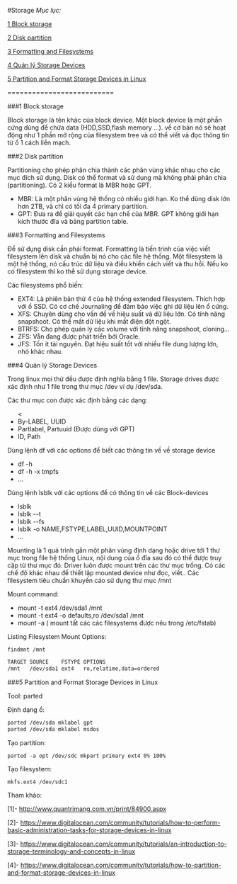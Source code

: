 #Storage
*Mục lục:*

[1 Block storage](#1)

[2 Disk partition](#2)

[3 Formatting and Filesystems](#3)

[4 Quản lý Storage Devices](#4)

[5 Partition and Format Storage Devices in Linux](#5)

==========================

<a name="1"></a>
###1 Block storage

Block storage là tên khác của block device. Một block device là một phần cứng dùng để chứa data (HDD,SSD,flash memory ...).
về cơ bản nó sẽ hoạt động như 1 phần mở rộng của filesystem tree và có thể viết và đọc thông tin từ ổ 1 cách liền mạch.

<a name="2"></a>
###2 Disk partition

Partitioning cho phép phân chia thành các phân vùng khác nhau cho các mục đích sử dụng. Disk có thể format và sử dụng mà không phải phân chia (partitioning).
Có 2 kiểu format là MBR hoặc GPT.

<ul>
<li>MBR: Là một phân vùng hệ thống có nhiều giới hạn. Ko thể dùng disk lớn hơn 2TB, và chỉ có tối đa 4 primary partition.</li>
<li>GPT: Đưa ra để giải quyết các hạn chế của MBR. GPT không giới hạn kích thước đĩa và bảng partition table. </li>
</ul>

<a name="3"></a>
###3 Formatting and Filesystems

Để sử dụng disk cần phải format. Formatting là tiến trình của việc viết filesystem lên disk và chuẩn bị nó cho các file hệ thống. Một filesystem là một hệ thống, nó cấu trúc dữ liệu và điều khiển cách viết và thu hồi.
Nếu ko có filesystem thì ko thể sử dụng storage device.

Các filesystems phổ biến:

<ul>
<li>EXT4: Là phiên bản thứ 4 của hệ thống extended filesystem. Thích hợp với ổ SSD. Có cơ chế Journaling để đảm bảo việc ghi dữ liệu lên ổ cứng.</li> 
<li>XFS: Chuyên dùng cho vấn đề về hiệu suất và dữ liệu lớn. Có tính năng snapshoot. Có thể mất dữ liệu khi mất điện đột ngột.</li> 
<li>BTRFS: Cho phép quản lý các volume với tính năng snapshoot, cloning... </li> 
<li>ZFS: Vẫn đang được phát triển bởi Oracle.</li> 
<li>JFS: Tốn ít tài nguyên. Đạt hiệu suất tốt với nhiều file dung lượng lớn, nhỏ khác nhau.</li> 
</ul>

<a name="4"></a>
###4 Quản lý Storage Devices

Trong linux mọi thứ đều được định nghĩa bằng 1 file. Storage drives được xác định như 1 file trong thư mục /dev ví dụ /dev/sda.

Các thư mục con được xác định bằng các dạng:

<ul><
<li>By-LABEL, UUID</li>
<li>Partlabel, Partuuid (Được dùng với GPT)</li>
<li>ID, Path</li>
</ul>

Dùng lệnh df với các options để biết các thông tin về về storage device

- df -h 
- df -h -x tmpfs 
- ... 

Dùng lệnh lsblk với các options để có thông tin về các Block-devices
<ul>
<li>lsblk</li>
<li>lsblk --t</li>
<li>lsblk --fs </li>
<li>lsblk -o NAME,FSTYPE,LABEL,UUID,MOUNTPOINT</li>
<li>...</li>
</ul>

Mounting là 1 quá trình gắn một phân vùng định dạng hoặc drive tới 1 thư mục trong file hệ thống Linux, nội dung của ổ đĩa sau đó có thể được truy cập từ thư mục đó. Driver luôn được mount trên các thư mục trống. Có các chế độ khác nhau để thiết lập mounted device như đọc, viết.. Các filesystem tiêu chuẩn khuyến cáo sử dụng thư mục /mnt

Mount command:

<ul>
<li>mount -t ext4 /dev/sda1 /mnt </li>
<li>mount -t ext4 -o defaults,ro /dev/sda1 /mnt </li>
<li>mount -a ( mount tất các các filesystems được nêu trong /etc/fstab) </li>
</ul>

Listing Filesystem Mount Options:

`findmnt /mnt`

```sh
TARGET SOURCE    FSTYPE OPTIONS
/mnt   /dev/sda1 ext4   ro,relatime,data=ordered
```

<a name="5"></a>
###5 Partition and Format Storage Devices in Linux

Tool: parted

Định dạng ổ:

```sh
parted /dev/sda mklabel gpt
parted /dev/sda mklabel msdos
```

Tạo partition:

`parted -a opt /dev/sdc mkpart primary ext4 0% 100%`

Tạo filesystem:

`mkfs.ext4 /dev/sdc1`



Tham khảo:

[1]- http://www.quantrimang.com.vn/print/84900.aspx

[2]- https://www.digitalocean.com/community/tutorials/how-to-perform-basic-administration-tasks-for-storage-devices-in-linux

[3]- https://www.digitalocean.com/community/tutorials/an-introduction-to-storage-terminology-and-concepts-in-linux

[4]- https://www.digitalocean.com/community/tutorials/how-to-partition-and-format-storage-devices-in-linux









